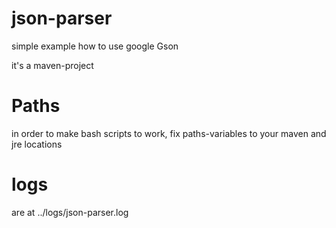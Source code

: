 # json-parser
simple example how to use google Gson

it's a maven-project
# Paths
in order to make bash scripts to work, fix paths-variables to your maven and jre locations

# logs
are at ../logs/json-parser.log
